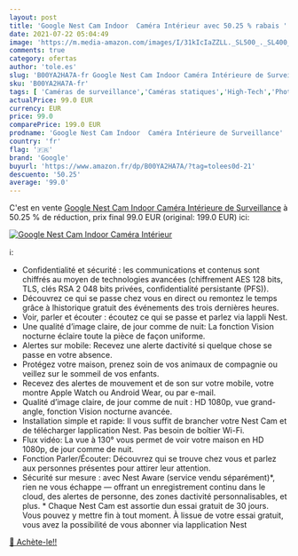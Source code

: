 ```yaml
---
layout: post
title: 'Google Nest Cam Indoor  Caméra Intérieur avec 50.25 % rabais '
date: 2021-07-22 05:04:49
image: 'https://m.media-amazon.com/images/I/31kIcIaZZLL._SL500_._SL400_.jpg'
comments: true
category: ofertas
author: 'tole.es'
slug: 'B00YA2HA7A-fr Google Nest Cam Indoor Caméra Intérieure de Surveillance'
sku: 'B00YA2HA7A-fr'
tags: [ 'Caméras de surveillance','Caméras statiques','High-Tech','Photo et caméscopes','google', ]
actualPrice: 99.0 EUR
currency: EUR
price: 99.0
comparePrice: 199.0 EUR
prodname: 'Google Nest Cam Indoor  Caméra Intérieure de Surveillance'
country: 'fr'
flag: '🇫🇷'
brand: 'Google'
buyurl: 'https://www.amazon.fr/dp/B00YA2HA7A/?tag=tolees0d-21'
descuento: '50.25'
average: '99.0'
---
```


C'est en vente [Google Nest Cam Indoor  Caméra Intérieure de Surveillance](https://www.amazon.fr/dp/B00YA2HA7A/?tag=tolees0d-21)  à  50.25 % de réduction, prix final  99.0 EUR (original: 199.0 EUR) ici:

[![Google Nest Cam Indoor  Caméra Intérieur](https://m.media-amazon.com/images/I/31kIcIaZZLL._SL500_._SL400_.jpg)](https://www.amazon.fr/dp/B00YA2HA7A/?tag=tolees0d-21)

ℹ️:

- Confidentialité et sécurité : les communications et contenus sont chiffrés au moyen de technologies avancées (chiffrement AES 128 bits, TLS, clés RSA 2 048 bits privées, confidentialité persistante (PFS)).
- Découvrez ce qui se passe chez vous en direct ou remontez le temps grâce à lhistorique gratuit des événements des trois dernières heures.
- Voir, parler et écouter : écoutez ce qui se passe et parlez via lappli Nest.
- Une qualité d’image claire, de jour comme de nuit: La fonction Vision nocturne éclaire toute la pièce de façon uniforme.
- Alertes sur mobile: Recevez une alerte dactivité si quelque chose se passe en votre absence.
- Protégez votre maison, prenez soin de vos animaux de compagnie ou veillez sur le sommeil de vos enfants.
- Recevez des alertes de mouvement et de son sur votre mobile, votre montre Apple Watch ou Android Wear, ou par e-mail.
- Qualité d’image claire, de jour comme de nuit : HD 1080p, vue grand-angle, fonction Vision nocturne avancée.
- Installation simple et rapide: Il vous suffit de brancher votre Nest Cam et de télécharger lapplication Nest. Pas besoin de boîtier Wi-Fi.
- Flux vidéo: La vue à 130° vous permet de voir votre maison en HD 1080p, de jour comme de nuit.
- Fonction Parler/Écouter: Découvrez qui se trouve chez vous et parlez aux personnes présentes pour attirer leur attention.
- Sécurité sur mesure : avec Nest Aware (service vendu séparément)*, rien ne vous échappe — offrant un enregistrement continu dans le cloud, des alertes de personne, des zones dactivité personnalisables, et plus. * Chaque Nest Cam est assortie dun essai gratuit de 30 jours. Vous pouvez y mettre fin à tout moment. À lissue de votre essai gratuit, vous avez la possibilité de vous abonner via lapplication Nest

[🛒 Achète-le!!](https://www.amazon.fr/dp/B00YA2HA7A/?tag=tolees0d-21)
